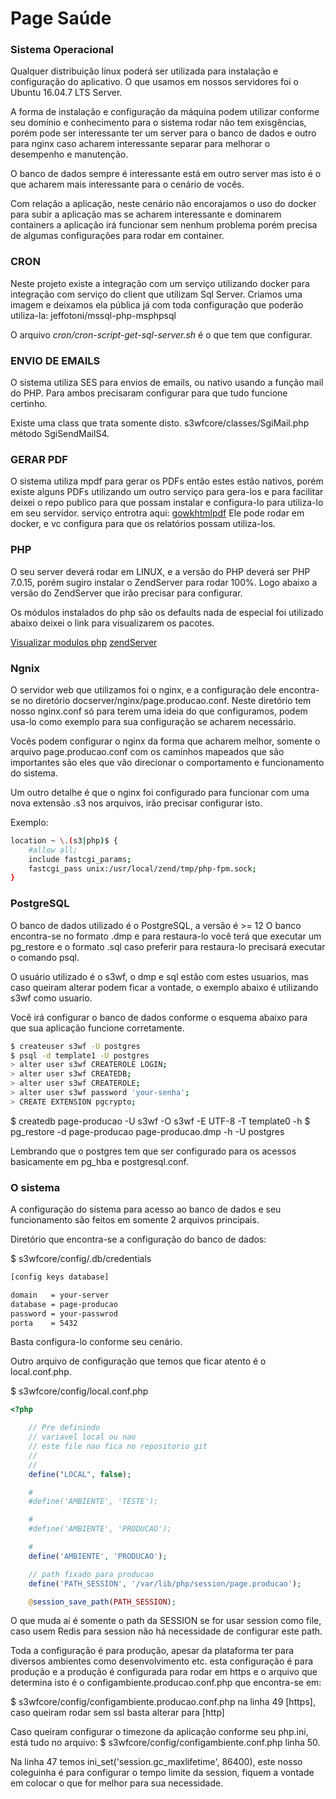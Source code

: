 # Page Saúde

### Sistema Operacional

Qualquer distribuição linux poderá ser utilizada para instalação e configuração do aplicativo.
O que usamos em nossos servidores foi o Ubuntu 16.04.7 LTS Server.

A forma de instalação e configuração da máquina podem utilizar conforme seu domínio e conhecimento para o sistema rodar não tem exisgências, porém pode ser interessante ter um server para o banco de dados e outro para nginx caso acharem interessante separar para melhorar o desempenho e manutenção.

O banco de dados sempre é interessante está em outro server mas isto é o que acharem mais interessante para o cenário de vocês.

Com relação a aplicação, neste cenário não encorajamos o uso do docker para subir a aplicação mas se acharem interessante e dominarem containers a aplicação irá funcionar sem nenhum problema porém precisa de algumas configurações para rodar em container.

### CRON 
Neste projeto existe a integração com um serviço utilizando docker para integração com serviço do client que utilizam Sql Server.
Criamos uma imagem e deixamos ela pública já com toda configuração que poderão utiliza-la: jeffotoni/mssql-php-msphpsql

O arquivo *cron/cron-script-get-sql-server.sh* é o que tem que configurar.

### ENVIO DE EMAILS

O sistema utiliza SES para envios de emails, ou nativo usando a função mail do PHP.
Para ambos precisaram configurar para que tudo funcione certinho.

Existe uma class que trata somente disto.
s3wfcore/classes/SgiMail.php método SgiSendMailS4.

### GERAR PDF

O sistema utiliza mpdf para gerar os PDFs então estes estão nativos, porém existe alguns PDFs utilizando um outro serviço para gera-los e para facilitar deixei o repo publico para que possam instalar e configura-lo para utiliza-lo em seu servidor.
serviço entrotra aqui: [gowkhtmlpdf](https://github.com/jeffotoni/gowkhtmltopdf)
Ele pode rodar em docker, e vc configura para que os relatórios possam utiliza-los.

### PHP

O seu server deverá rodar em LINUX, e a versão do PHP deverá ser PHP 7.0.15, porém sugiro instalar o ZendServer para rodar 100%.
Logo abaixo a versão do ZendServer que irão precisar para configurar.

Os módulos instalados do php são os defaults nada de especial foi utilizado abaixo deixei o link para visualizarem os pacotes.

[Visualizar modulos php](https://gist.github.com/jeffotoni/a260fcc9f712c4d4a2bf47e0c2e253f4)
[zendServer](https://s3wf.sfo2.digitaloceanspaces.com/ZendServer-9.0.2-RepositoryInstaller-linux.tar)

### Ngnix

O servidor web que utilizamos foi o nginx, e a configuração dele encontra-se no diretório docserver/nginx/page.producao.conf.
Neste diretório tem nosso nginx.conf só para terem uma ideia do que configuramos, podem usa-lo como exemplo para sua configuração se acharem necessário.

Vocês podem configurar o nginx da forma que acharem melhor, somente o arquivo page.producao.conf com os caminhos mapeados que são importantes são eles que vão direcionar o comportamento e funcionamento do sistema.

Um outro detalhe é que o nginx foi configurado para funcionar com uma nova extensão .s3 nos arquivos, irão precisar configurar isto.

Exemplo:
```bash
location ~ \.(s3|php)$ {
    #allow all;
    include fastcgi_params;
    fastcgi_pass unix:/usr/local/zend/tmp/php-fpm.sock;
}
```

### PostgreSQL
O banco de dados utilizado é o PostgreSQL, a versão é >= 12
O banco encontra-se no formato .dmp e para restaura-lo você terá que executar um pg_restore  e o formato .sql caso preferir para restaura-lo precisará executar o comando psql.

O usuário utilizado é o s3wf, o dmp e sql estão com estes usuarios, mas caso queiram alterar podem ficar a vontade, o exemplo abaixo é utilizando s3wf como usuario.

Você irá configurar o banco de dados conforme o esquema abaixo para que sua aplicação funcione corretamente.

```bash
$ createuser s3wf -U postgres
$ psql -d template1 -U postgres
> alter user s3wf CREATEROLE LOGIN;
> alter user s3wf CREATEDB;
> alter user s3wf CREATEROLE;
> alter user s3wf password 'your-senha';
> CREATE EXTENSION pgcrypto;
```

$ createdb page-producao -U s3wf -O s3wf -E UTF-8 -T template0 -h <your-server>
$ pg_restore -d page-producao page-producao.dmp -h <your-server> -U postgres


Lembrando que o postgres tem que ser configurado para os acessos basicamente em pg_hba e postgresql.conf.


### O sistema

A configuração do sistema para acesso ao banco de dados e seu funcionamento são feitos em somente 2 arquivos principais.

Diretório que encontra-se a configuração do banco de dados:

$ s3wfcore/config/.db/credentials
```bash
[config keys database]

domain	 = your-server
database = page-producao
password = your-passwrod
porta	 = 5432

```

Basta configura-lo conforme seu cenário.


Outro arquivo de configuração que temos que ficar atento é o local.conf.php.

$ s3wfcore/config/local.conf.php

```php
<?php

    // Pre definindo
    // variavel local ou nao
    // este file nao fica no repositorio git
    // 
    //
    define("LOCAL", false);

    #
    #define('AMBIENTE', 'TESTE');

    #
    #define('AMBIENTE', 'PRODUCAO');

    #
    define('AMBIENTE', 'PRODUCAO');

    // path fixado para producao
    define('PATH_SESSION', '/var/lib/php/session/page.producao');

    @session_save_path(PATH_SESSION);

```
O que muda aí é somente o path da SESSION se for usar session como file, caso usem Redis para session não há necessidade de configurar este path.

Toda a configuração é para produção, apesar da plataforma ter para diversos ambientes como desenvolvimento etc. esta configuração é para produção e a produção é configurada para rodar em https e o arquivo que determina isto é o configambiente.producao.conf.php que encontra-se em:

$ s3wfcore/config/configambiente.producao.conf.php na linha 49 [https], caso queiram rodar sem ssl basta alterar para [http]

Caso queiram configurar o timezone da aplicação conforme seu php.ini, está tudo no arquivo:
$ s3wfcore/config/configambiente.conf.php linha 50.

Na linha 47 temos ini_set('session.gc_maxlifetime', 86400), este nosso coleguinha é para configurar o tempo limite da session, fiquem a vontade em colocar o que for melhor para sua necessidade.
